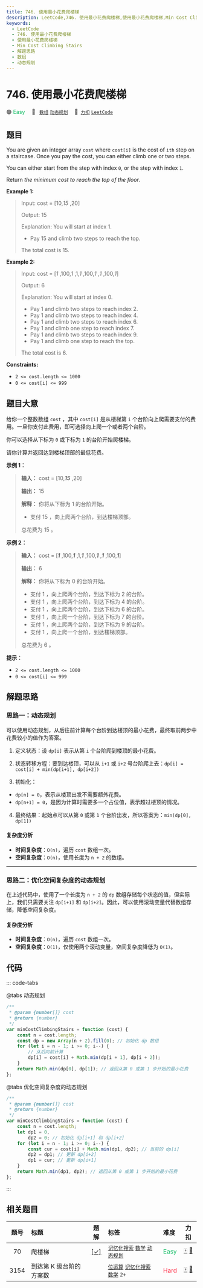 ```yaml
---
title: 746. 使用最小花费爬楼梯
description: LeetCode,746. 使用最小花费爬楼梯,使用最小花费爬楼梯,Min Cost Climbing Stairs,解题思路,数组,动态规划
keywords:
  - LeetCode
  - 746. 使用最小花费爬楼梯
  - 使用最小花费爬楼梯
  - Min Cost Climbing Stairs
  - 解题思路
  - 数组
  - 动态规划
---
```


# 746. 使用最小花费爬楼梯

🟢 <font color=#15bd66>Easy</font>&emsp; 🔖&ensp; [`数组`](/tag/array.md) [`动态规划`](/tag/dynamic-programming.md)&emsp; 🔗&ensp;[`力扣`](https://leetcode.cn/problems/min-cost-climbing-stairs) [`LeetCode`](https://leetcode.com/problems/min-cost-climbing-stairs)

## 题目

You are given an integer array `cost` where `cost[i]` is the cost of `ith`
step on a staircase. Once you pay the cost, you can either climb one or two
steps.

You can either start from the step with index `0`, or the step with index `1`.

Return _the minimum cost to reach the top of the floor_.

**Example 1:**

> Input: cost = [10,_15_ ,20]
>
> Output: 15
>
> Explanation: You will start at index 1.
>
> - Pay 15 and climb two steps to reach the top.
>
> The total cost is 15.

**Example 2:**

> Input: cost = [_1_ ,100,_1_ ,1,_1_ ,100,_1_ ,_1_ ,100,_1_]
>
> Output: 6
>
> Explanation: You will start at index 0.
>
> - Pay 1 and climb two steps to reach index 2.
> - Pay 1 and climb two steps to reach index 4.
> - Pay 1 and climb two steps to reach index 6.
> - Pay 1 and climb one step to reach index 7.
> - Pay 1 and climb two steps to reach index 9.
> - Pay 1 and climb one step to reach the top.
>
> The total cost is 6.

**Constraints:**

- `2 <= cost.length <= 1000`
- `0 <= cost[i] <= 999`

## 题目大意

给你一个整数数组 `cost` ，其中 `cost[i]` 是从楼梯第 `i`
个台阶向上爬需要支付的费用。一旦你支付此费用，即可选择向上爬一个或者两个台阶。

你可以选择从下标为 `0` 或下标为 `1` 的台阶开始爬楼梯。

请你计算并返回达到楼梯顶部的最低花费。

**示例 1：**

> **输入：** cost = [10,_**15**_ ,20]
>
> **输出：** 15
>
> **解释：** 你将从下标为 1 的台阶开始。
>
> - 支付 15 ，向上爬两个台阶，到达楼梯顶部。
>
> 总花费为 15 。

**示例 2：**

> **输入：** cost = [_**1**_ ,100,_**1**_ ,1,_**1**_ ,100,_**1**_ ,_**1**_ ,100,_**1**_]
>
> **输出：** 6
>
> **解释：** 你将从下标为 0 的台阶开始。
>
> - 支付 1 ，向上爬两个台阶，到达下标为 2 的台阶。
> - 支付 1 ，向上爬两个台阶，到达下标为 4 的台阶。
> - 支付 1 ，向上爬两个台阶，到达下标为 6 的台阶。
> - 支付 1 ，向上爬一个台阶，到达下标为 7 的台阶。
> - 支付 1 ，向上爬两个台阶，到达下标为 9 的台阶。
> - 支付 1 ，向上爬一个台阶，到达楼梯顶部。
>
> 总花费为 6 。

**提示：**

- `2 <= cost.length <= 1000`
- `0 <= cost[i] <= 999`

## 解题思路

### 思路一：动态规划

可以使用动态规划，从后往前计算每个台阶到达楼顶的最小花费，最终取前两步中花费较小的值作为答案。

1. 定义状态：设 `dp[i]` 表示从第 `i` 个台阶爬到楼顶的最小花费。

2. 状态转移方程：要到达楼顶，可以从 `i+1` 或 `i+2` 号台阶爬上去：`dp[i] = cost[i] + min(dp[i+1], dp[i+2])`

3. 初始化：

- `dp[n] = 0`，表示从楼顶出发不需要额外花费。
- `dp[n+1] = 0`，是因为计算时需要多一个占位值，表示超过楼顶的情况。

4. 最终结果：起始点可以从第 `0` 或第 `1` 个台阶出发，所以答案为：`min(dp[0], dp[1])`

#### 复杂度分析

- **时间复杂度**：`O(n)`，遍历 `cost` 数组一次。
- **空间复杂度**：`O(n)`，使用长度为 `n + 2` 的数组。

---

### 思路二：优化空间复杂度的动态规划

在上述代码中，使用了一个长度为 `n + 2` 的 `dp` 数组存储每个状态的值，但实际上，我们只需要关注 `dp[i+1]` 和 `dp[i+2]`。因此，可以使用滚动变量代替数组存储，降低空间复杂度。

#### 复杂度分析

- **时间复杂度**：`O(n)`，遍历 `cost` 数组一次。
- **空间复杂度**：`O(1)`，仅使用两个滚动变量，空间复杂度降低为 `O(1)`。

## 代码

::: code-tabs

@tabs 动态规划

```javascript
/**
 * @param {number[]} cost
 * @return {number}
 */
var minCostClimbingStairs = function (cost) {
	const n = cost.length;
	const dp = new Array(n + 2).fill(0); // 初始化 dp 数组
	for (let i = n - 1; i >= 0; i--) {
		// 从后向前计算
		dp[i] = cost[i] + Math.min(dp[i + 1], dp[i + 2]);
	}
	return Math.min(dp[0], dp[1]); // 返回从第 0 或第 1 步开始的最小花费
};
```

@tabs 优化空间复杂度的动态规划

```javascript
/**
 * @param {number[]} cost
 * @return {number}
 */
var minCostClimbingStairs = function (cost) {
	const n = cost.length;
	let dp1 = 0,
		dp2 = 0; // 初始化 dp[i+1] 和 dp[i+2]
	for (let i = n - 1; i >= 0; i--) {
		const cur = cost[i] + Math.min(dp1, dp2); // 当前的 dp[i]
		dp2 = dp1; // 更新 dp[i+2]
		dp1 = cur; // 更新 dp[i+1]
	}
	return Math.min(dp1, dp2); // 返回从第 0 或第 1 步开始的最小花费
};
```

:::

## 相关题目

<!-- prettier-ignore -->
| 题号 | 标题 | 题解 | 标签 | 难度 | 力扣 |
| :------: | :------ | :------: | :------ | :------ | :------: |
| 70 | 爬楼梯 | [[✓]](/problem/0070.md) |  [`记忆化搜索`](/tag/memoization.md) [`数学`](/tag/math.md) [`动态规划`](/tag/dynamic-programming.md) | <font color=#15bd66>Easy</font> | [🀄️](https://leetcode.cn/problems/climbing-stairs) [🔗](https://leetcode.com/problems/climbing-stairs) |
| 3154 | 到达第 K 级台阶的方案数 |  |  [`位运算`](/tag/bit-manipulation.md) [`记忆化搜索`](/tag/memoization.md) [`数学`](/tag/math.md) `2+` | <font color=#ff334b>Hard</font> | [🀄️](https://leetcode.cn/problems/find-number-of-ways-to-reach-the-k-th-stair) [🔗](https://leetcode.com/problems/find-number-of-ways-to-reach-the-k-th-stair) |
